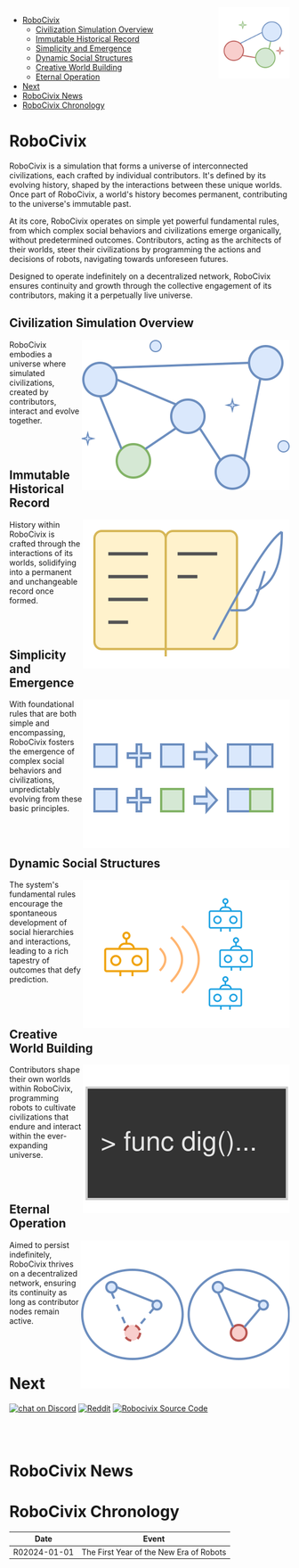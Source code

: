 <img align="right" style="float:right; clear:both; display: block; width:128px; height:128px" src="doc/logo/robocivix-logo-light.svg">

- [RoboCivix](#robocivix)
	- [Civilization Simulation Overview](#civilization-simulation-overview)
	- [Immutable Historical Record](#immutable-historical-record)
	- [Simplicity and Emergence](#simplicity-and-emergence)
	- [Dynamic Social Structures](#dynamic-social-structures)
	- [Creative World Building](#creative-world-building)
	- [Eternal Operation](#eternal-operation)
- [Next](#next)
- [RoboCivix News](#robocivix-news)
- [RoboCivix Chronology](#robocivix-chronology)

# RoboCivix
RoboCivix is a simulation that forms a universe of interconnected civilizations, each crafted by individual contributors. It's defined by its evolving history, shaped by the interactions between these unique worlds. Once part of RoboCivix, a world's history becomes permanent, contributing to the universe's immutable past.

At its core, RoboCivix operates on simple yet powerful fundamental rules, from which complex social behaviors and civilizations emerge organically, without predetermined outcomes. Contributors, acting as the architects of their worlds, steer their civilizations by programming the actions and decisions of robots, navigating towards unforeseen futures.

Designed to operate indefinitely on a decentralized network, RoboCivix ensures continuity and growth through the collective engagement of its contributors, making it a perpetually live universe.

## Civilization Simulation Overview
<img align="right" style="float:right; clear:both; display: block;" src="doc/images/robocivix-universe.svg">
RoboCivix embodies a universe where simulated civilizations, created by contributors, interact and evolve together.

<br/><br/>

## Immutable Historical Record
<img align="right" style="float:right; clear:both; display: block;" src="doc/images/robocivix-history.svg">

History within RoboCivix is crafted through the interactions of its worlds, solidifying into a permanent and unchangeable record once formed.

<br/><br/>

## Simplicity and Emergence
<img align="right" style="float:right; clear:both; display: block;" src="doc/images/robocivix-simple-rules.svg">

With foundational rules that are both simple and encompassing, RoboCivix fosters the emergence of complex social behaviors and civilizations, unpredictably evolving from these basic principles.

<br/><br/>

## Dynamic Social Structures
<img align="right" style="float:right; clear:both; display: block;" src="doc/images/robocivix-communication.svg">

The system's fundamental rules encourage the spontaneous development of social hierarchies and interactions, leading to a rich tapestry of outcomes that defy prediction.

<br/><br/>

## Creative World Building
<img align="right" style="float:right; clear:both; display: block;" src="doc/images/robocivix-script.svg">

Contributors shape their own worlds within RoboCivix, programming robots to cultivate civilizations that endure and interact within the ever-expanding universe.

<br/><br/>

## Eternal Operation 
<img align="right" style="float:right; clear:both; display: block;" src="doc/images/robocivix-always-online.svg">

Aimed to persist indefinitely, RoboCivix thrives on a decentralized network, ensuring its continuity as long as contributor nodes remain active.

<br/><br/>

# Next

<a href="https://discord.gg/bZBDRapczM">
	<img src="https://img.shields.io/discord/1203954289232580628?logo=discord"
		alt="chat on Discord"></a>

<a href="https://www.reddit.com/r/RoboCivix/">
	<img src="https://img.shields.io/badge/Community-blue?logo=reddit"
		alt="Reddit"></a>

<a href="https://github.com/robocivix/">
	<img src="https://img.shields.io/badge/Source_code-blue?logo=github"
		alt="Robocivix Source Code"></a>

<br/><br/>

# RoboCivix News

# RoboCivix Chronology

| Date         | Event|
| ------------ | ---- |
| R02024-01-01 | The First Year of the New Era of Robots |


